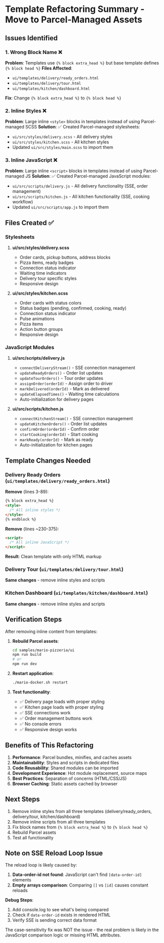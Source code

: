 # Template Refactoring Summary - Move to Parcel-Managed Assets

## Issues Identified

### 1. Wrong Block Name ❌

**Problem**: Templates use `{% block extra_head %}` but base template defines `{% block head %}`
**Files Affected**:

- `ui/templates/delivery/ready_orders.html`
- `ui/templates/delivery/tour.html`
- `ui/templates/kitchen/dashboard.html`

**Fix**: Change `{% block extra_head %}` to `{% block head %}`

### 2. Inline Styles ❌

**Problem**: Large inline `<style>` blocks in templates instead of using Parcel-managed SCSS
**Solution**: ✅ Created Parcel-managed stylesheets:

- `ui/src/styles/delivery.scss` - All delivery styles
- `ui/src/styles/kitchen.scss` - All kitchen styles
- Updated `ui/src/styles/main.scss` to import them

### 3. Inline JavaScript ❌

**Problem**: Large inline `<script>` blocks in templates instead of using Parcel-managed JS
**Solution**: ✅ Created Parcel-managed JavaScript modules:

- `ui/src/scripts/delivery.js` - All delivery functionality (SSE, order management)
- `ui/src/scripts/kitchen.js` - All kitchen functionality (SSE, cooking workflow)
- Updated `ui/src/scripts/app.js` to import them

## Files Created ✅

### Stylesheets

1. **ui/src/styles/delivery.scss**

   - Order cards, pickup buttons, address blocks
   - Pizza items, ready badges
   - Connection status indicator
   - Waiting time indicators
   - Delivery tour specific styles
   - Responsive design

2. **ui/src/styles/kitchen.scss**
   - Order cards with status colors
   - Status badges (pending, confirmed, cooking, ready)
   - Connection status indicator
   - Pulse animations
   - Pizza items
   - Action button groups
   - Responsive design

### JavaScript Modules

1. **ui/src/scripts/delivery.js**

   - `connectDeliveryStream()` - SSE connection management
   - `updateReadyOrders()` - Order list updates
   - `updateTourOrders()` - Tour order updates
   - `assignOrder(orderId)` - Assign order to driver
   - `markDelivered(orderId)` - Mark as delivered
   - `updateElapsedTimes()` - Waiting time calculations
   - Auto-initialization for delivery pages

2. **ui/src/scripts/kitchen.js**
   - `connectKitchenStream()` - SSE connection management
   - `updateKitchenOrders()` - Order list updates
   - `confirmOrder(orderId)` - Confirm order
   - `startCooking(orderId)` - Start cooking
   - `markReady(orderId)` - Mark as ready
   - Auto-initialization for kitchen pages

## Template Changes Needed

### Delivery Ready Orders (`ui/templates/delivery/ready_orders.html`)

**Remove** (lines 3-89):

```html
{% block extra_head %}
<style>
  /* All inline styles */
</style>
{% endblock %}
```

**Remove** (lines ~230-375):

```html
<script>
  /* All inline JavaScript */
</script>
```

**Result**: Clean template with only HTML markup

### Delivery Tour (`ui/templates/delivery/tour.html`)

**Same changes** - remove inline styles and scripts

### Kitchen Dashboard (`ui/templates/kitchen/dashboard.html`)

**Same changes** - remove inline styles and scripts

## Verification Steps

After removing inline content from templates:

1. **Rebuild Parcel assets**:

   ```bash
   cd samples/mario-pizzeria/ui
   npm run build
   # or
   npm run dev
   ```

2. **Restart application**:

   ```bash
   ./mario-docker.sh restart
   ```

3. **Test functionality**:
   - ✅ Delivery page loads with proper styling
   - ✅ Kitchen page loads with proper styling
   - ✅ SSE connections work
   - ✅ Order management buttons work
   - ✅ No console errors
   - ✅ Responsive design works

## Benefits of This Refactoring

1. **Performance**: Parcel bundles, minifies, and caches assets
2. **Maintainability**: Styles and scripts in dedicated files
3. **Code Reusability**: Shared modules can be imported
4. **Development Experience**: Hot module replacement, source maps
5. **Best Practices**: Separation of concerns (HTML/CSS/JS)
6. **Browser Caching**: Static assets cached by browser

## Next Steps

1. Remove inline styles from all three templates (delivery/ready_orders, delivery/tour, kitchen/dashboard)
2. Remove inline scripts from all three templates
3. Fix block names from `{% block extra_head %}` to `{% block head %}`
4. Rebuild Parcel assets
5. Test all functionality

## Note on SSE Reload Loop Issue

The reload loop is likely caused by:

1. **Data-order-id not found**: JavaScript can't find `[data-order-id]` elements
2. **Empty arrays comparison**: Comparing `[]` vs `[id]` causes constant reloads

**Debug Steps**:

1. Add console.log to see what's being compared
2. Check if `data-order-id` exists in rendered HTML
3. Verify SSE is sending correct data format

The case-sensitivity fix was NOT the issue - the real problem is likely in the JavaScript comparison logic or missing HTML attributes.
